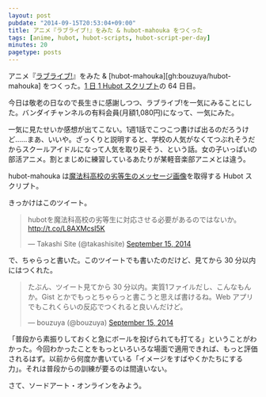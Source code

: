 ```yaml
---
layout: post
pubdate: "2014-09-15T20:53:04+09:00"
title: アニメ『ラブライブ!』をみた & hubot-mahouka をつくった
tags: [anime, hubot, hubot-scripts, hubot-script-per-day]
minutes: 20
pagetype: posts
---
```

アニメ『[ラブライブ!][lovelive]』をみた & [hubot-mahouka][gh:bouzuya/hubot-mahouka] をつくった。[1 日 1 Hubot スクリプト][hubot-script-per-day]の 64 日目。

今日は敬老の日なので長生きに感謝しつつ、ラブライブ!を一気にみることにした。バンダイチャンネルの有料会員(月額1,080円)になって、一気にみた。

一気に見たせいか感想が出てこない。1週1話でこつこつ書けば出るのだろうけど……まあ、いいや。ざっくりと説明すると、学校の人気がなくてつぶれそうだからスクールアイドルになって人気を取り戻そう、という話。女の子いっぱいの部活アニメ。割とまじめに練習しているあたりが某軽音楽部アニメとは違う。

hubot-mahouka は[魔法科高校の劣等生のメッセージ画像](http://mahouka.jp/special/#s07)を取得する Hubot スクリプト。

きっかけはこのツイート。

<blockquote class="twitter-tweet" data-partner="tweetdeck"><p>hubotを魔法科高校の劣等生に対応させる必要があるのではないか。 <a href="http://t.co/L8AXMcsI5K">http://t.co/L8AXMcsI5K</a></p>&mdash; Takashi Site (@takashisite) <a href="https://twitter.com/takashisite/status/511335612452847616">September 15, 2014</a></blockquote>
<script async src="//platform.twitter.com/widgets.js" charset="utf-8"></script>

で、ちゃらっと書いた。このツイートでも書いたのだけど、見てから 30 分以内にはつくれた。

<blockquote class="twitter-tweet" data-partner="tweetdeck"><p>たぶん、ツイート見てから 30 分以内。実質1ファイルだし、こんなもんか。Gist とかでもっとちゃらっと書こうと思えば書けるね。Web アプリでもこれくらいの反応でつくれると良いんだけど。</p>&mdash; bouzuya (@bouzuya) <a href="https://twitter.com/bouzuya/status/511371358068944896">September 15, 2014</a></blockquote>
<script async src="//platform.twitter.com/widgets.js" charset="utf-8"></script>

「普段から素振りしておくと急にボールを投げられても打てる」ということがわかった。今回わかったことをもっといろいろな場面で適用できれば、もっと評価されるはず。以前から何度か書いている「イメージをすばやくかたちにする力」。それは普段からの訓練が要るのは間違いない。

さて、ソードアート・オンラインをみよう。

[lovelive]: http://lovelive-anime.jp/
[gh:bouzuya/hubot-udon]: https://github.com/bouzuya/hubot-udon
[hubot-script-per-day]: http://blog.bouzuya.net/posts?tags=hubot-script-per-day
